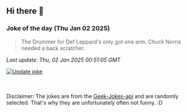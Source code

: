 ## Hi there 👋

### Joke of the day (Thu Jan 02 2025)
<!-- joke -->
>The Drummer for Def Leppard's only got one arm. Chuck Norris needed a back scratcher.
<!-- /joke -->

*Last update: Thu, 02 Jan 2025 00:51:05 GMT*

[![Update joke](https://github.com/nclskfm/nclskfm/actions/workflows/joke.yml/badge.svg)](https://github.com/nclskfm/nclskfm/actions/workflows/joke.yml)

<br><br>
Disclaimer: The jokes are from the [Geek-Jokes-api](https://github.com/sameerkumar18/geek-joke-api) and are randomly selected. That's why they are unfortunately often not funny. :D
